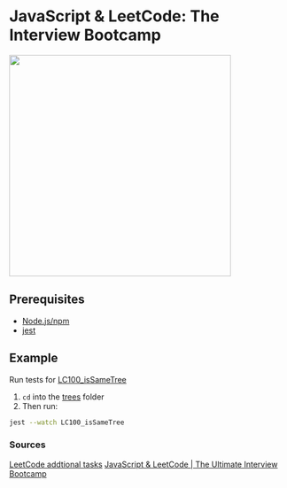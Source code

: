 # JavaScript & LeetCode: The Interview Bootcamp

<img src="https://static.kaeducation.com/lc-js.jpg" width="400">

## Prerequisites

- [Node.js/npm](https://nodejs.org/en/)
- [jest](https://www.npmjs.com/package/jest)

## Example

Run tests for [LC100_isSameTree](trees/LC100_isSameTree)

1. `cd` into the [trees](trees) folder
2. Then run:

```bash
jest --watch LC100_isSameTree
```

### Sources

[LeetCode addtional tasks](https://github.com/kondalraodurgam/LeetCode-Solutions)
[JavaScript & LeetCode | The Ultimate Interview Bootcamp](https://coursehunter.net/course/javascript-leetcode-the-ultimate-interview-bootcamp)

